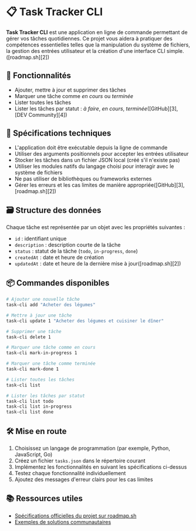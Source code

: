 # 📋 Task Tracker CLI

**Task Tracker CLI** est une application en ligne de commande permettant de gérer vos tâches quotidiennes. Ce projet vous aidera à pratiquer des compétences essentielles telles que la manipulation du système de fichiers, la gestion des entrées utilisateur et la création d'une interface CLI simple.([roadmap.sh][2])

## 🚀 Fonctionnalités

* Ajouter, mettre à jour et supprimer des tâches
* Marquer une tâche comme *en cours* ou *terminée*
* Lister toutes les tâches
* Lister les tâches par statut : *à faire*, *en cours*, *terminée*([GitHub][3], [DEV Community][4])

## 🧱 Spécifications techniques

* L'application doit être exécutable depuis la ligne de commande
* Utiliser des arguments positionnels pour accepter les entrées utilisateur
* Stocker les tâches dans un fichier JSON local (créé s'il n'existe pas)
* Utiliser les modules natifs du langage choisi pour interagir avec le système de fichiers
* Ne pas utiliser de bibliothèques ou frameworks externes
* Gérer les erreurs et les cas limites de manière appropriée([GitHub][3], [roadmap.sh][2])

## 🗃️ Structure des données

Chaque tâche est représentée par un objet avec les propriétés suivantes :

* `id` : identifiant unique
* `description` : description courte de la tâche
* `status` : statut de la tâche (`todo`, `in-progress`, `done`)
* `createdAt` : date et heure de création
* `updatedAt` : date et heure de la dernière mise à jour([roadmap.sh][2])

## 📦 Commandes disponibles

```bash
# Ajouter une nouvelle tâche
task-cli add "Acheter des légumes"

# Mettre à jour une tâche
task-cli update 1 "Acheter des légumes et cuisiner le dîner"

# Supprimer une tâche
task-cli delete 1

# Marquer une tâche comme en cours
task-cli mark-in-progress 1

# Marquer une tâche comme terminée
task-cli mark-done 1

# Lister toutes les tâches
task-cli list

# Lister les tâches par statut
task-cli list todo
task-cli list in-progress
task-cli list done
```

## 🛠️ Mise en route

1. Choisissez un langage de programmation (par exemple, Python, JavaScript, Go)
2. Créez un fichier `tasks.json` dans le répertoire courant
3. Implémentez les fonctionnalités en suivant les spécifications ci-dessus
4. Testez chaque fonctionnalité individuellement
5. Ajoutez des messages d'erreur clairs pour les cas limites

## 📚 Ressources utiles

* [Spécifications officielles du projet sur roadmap.sh](https://roadmap.sh/projects/task-tracker)
* [Exemples de solutions communautaires](https://roadmap.sh/projects/task-tracker/solutions)

